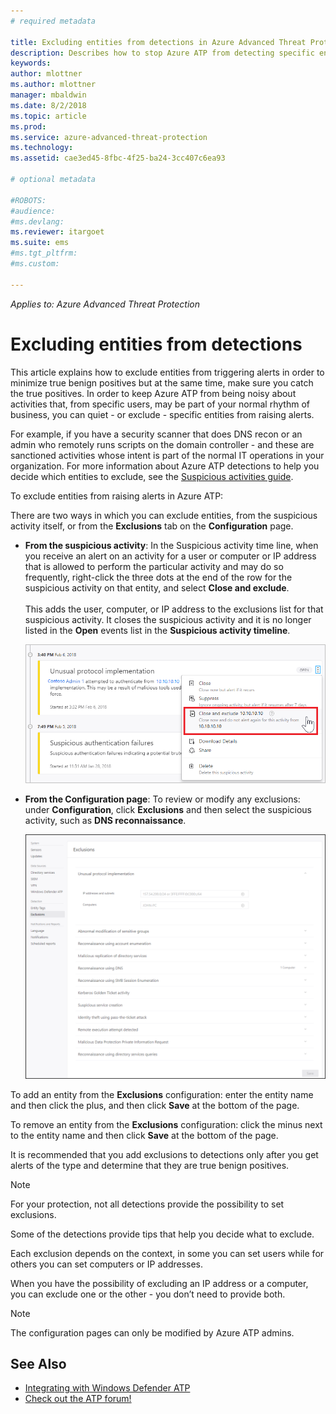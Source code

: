 ```yaml
---
# required metadata

title: Excluding entities from detections in Azure Advanced Threat Protection | Microsoft Docs
description: Describes how to stop Azure ATP from detecting specific entity activities as suspicious
keywords:
author: mlottner
ms.author: mlottner
manager: mbaldwin
ms.date: 8/2/2018
ms.topic: article
ms.prod:
ms.service: azure-advanced-threat-protection
ms.technology:
ms.assetid: cae3ed45-8fbc-4f25-ba24-3cc407c6ea93

# optional metadata

#ROBOTS:
#audience:
#ms.devlang:
ms.reviewer: itargoet
ms.suite: ems
#ms.tgt_pltfrm:
#ms.custom:

---
```


*Applies to: Azure Advanced Threat Protection*



# Excluding entities from detections
This article explains how to exclude entities from triggering alerts in order to minimize true benign positives but at the same time, make sure you catch the true positives. In order to keep Azure ATP from being noisy about activities that, from specific users, may be part of your normal rhythm of business, you can quiet - or exclude - specific entities from raising alerts.

For example, if you have a security scanner that does DNS recon or an admin who remotely runs scripts on the domain controller - and these are sanctioned activities whose intent is part of the normal IT operations in your organization. For more information about Azure ATP detections to help you decide which entities to exclude, see the [Suspicious activities guide](suspicious-activity-guide.md).

To exclude entities from raising alerts in Azure ATP:

There are two ways in which you can exclude entities, from the suspicious activity itself, or from the **Exclusions** tab on the **Configuration** page.

- **From the suspicious activity**: In the Suspicious activity time line, when you receive an alert on an activity for a user or computer or IP address that is allowed to perform the particular activity and may do so frequently, right-click the three dots at the end of the row for the suspicious activity on that entity, and select **Close and exclude**. <br></br>This adds the user, computer, or IP address to the exclusions list for that suspicious activity. It closes the suspicious activity and it is no longer listed in the **Open** events list in the **Suspicious activity timeline**.

    ![Exclude entity](./media/exclude-in-sa.png)

- **From the Configuration page**:  To review or modify any exclusions: under **Configuration**, click **Exclusions** and then select the suspicious activity, such as **DNS reconnaissance**.

    ![Exclusion configuration](./media/exclusions.png)

To add an entity from the **Exclusions** configuration: enter the entity name and then click the plus, and then click **Save** at the bottom of the page.

To remove an entity from the **Exclusions** configuration: click the minus next to the entity name and then click **Save** at the bottom of the page.

It is recommended that you add exclusions to detections only after you get alerts of the type and determine that they are true benign positives. 

> [!NOTE]
> For your protection, not all detections provide the possibility to set exclusions. 

Some of the detections provide tips that help you decide what to exclude. 

Each exclusion depends on the context, in some you can set users while for others you can set computers or IP addresses. 

When you have the possibility of excluding an IP address or a computer, you can exclude one or the other - you don’t need to provide both.

> [!NOTE]
> The configuration pages can only be modified by Azure ATP admins.


## See Also

- [Integrating with Windows Defender ATP](integrate-wd-atp.md)
- [Check out the ATP forum!](https://aka.ms/azureatpcommunity)